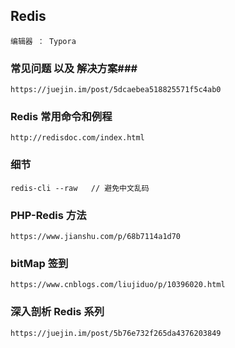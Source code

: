 ## Redis

	编辑器 ： Typora 

### 常见问题 以及 解决方案###

	https://juejin.im/post/5dcaebea518825571f5c4ab0

### Redis 常用命令和例程

	http://redisdoc.com/index.html 

### 细节 ###

	redis-cli --raw   // 避免中文乱码

### PHP-Redis 方法 ###

	https://www.jianshu.com/p/68b7114a1d70

### bitMap 签到

	https://www.cnblogs.com/liujiduo/p/10396020.html

### 深入剖析 Redis 系列

	https://juejin.im/post/5b76e732f265da4376203849

